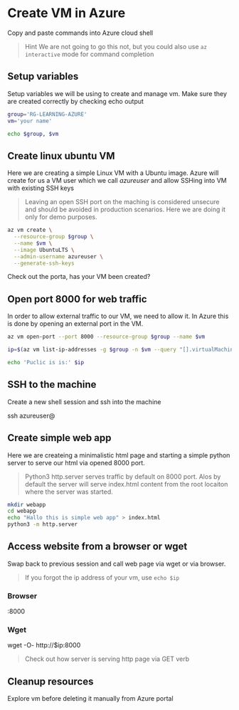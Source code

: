 # Create VM in Azure

Copy and paste commands into Azure cloud shell

> Hint
> We are not going to go this not, but you could also use `az interactive` mode for command completion

## Setup variables

Setup variables we will be using to create and manage vm. Make sure they are created correctly by checking echo output

```bash
group='RG-LEARNING-AZURE'
vm='your name'

echo $group, $vm
```

## Create linux ubuntu VM

Here we are creating a simple Linux VM with a Ubuntu image. Azure will create for us a VM user which we call *azureuser* and allow SSHing into VM with existing SSH keys

> Leaving an open SSH port on the maching is considered unsecure and should be avoided in production scenarios. Here we are doing it only for demo purposes.

```bash
az vm create \
  --resource-group $group \
  --name $vm \
  --image UbuntuLTS \
  --admin-username azureuser \
  --generate-ssh-keys
```

Check out the porta, has your VM been created?

## Open port 8000 for web traffic

In order to allow external traffic to our VM, we need to allow it. In Azure this is done by opening an external port in the VM.

```bash
az vm open-port --port 8000 --resource-group $group --name $vm

ip=$(az vm list-ip-addresses -g $group -n $vm --query "[].virtualMachine.network.publicIpAddresses[*].ipAddress" -o tsv)

echo 'Puclic is is:' $ip
```

## SSH to the machine

Create a new shell session and ssh into the machine

ssh azureuser@<copied IP>

## Create simple web app

Here we are createing a minimalistic html page and starting a simple python server to serve our html via opened 8000 port.

> Python3 http.server serves traffic by default on 8000 port. Alos by default the server will serve index.html content from the root locaiton where the server was started.


```bash
mkdir webapp
cd webapp
echo "Hallo this is simple web app" > index.html
python3 -m http.server
```

## Access website from a browser or wget

Swap back to previous session and call web page via wget or via browser.

> If you forgot the ip address of your vm, use `echo $ip`

### Browser

<IP Address>:8000

### Wget

wget -O- http://$ip:8000

> Check out how server is serving http page via GET verb

## Cleanup resources

Explore vm before deleting it manually from Azure portal

